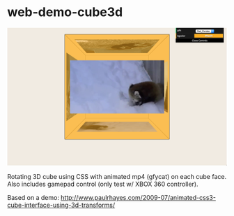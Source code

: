 # web-demo-cube3d

![Alt text](/web-demo-cube3d-1.png?raw=true "web-demo-cube3d")

Rotating 3D cube using CSS with animated mp4 (gfycat) on each cube face. Also includes gamepad control (only test w/ XBOX 360 controller).

Based on a demo: http://www.paulrhayes.com/2009-07/animated-css3-cube-interface-using-3d-transforms/ 
